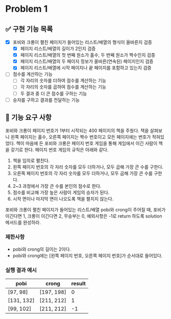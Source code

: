 # Problem 1

## ✅ 구현 기능 목록
 
- [x] 포비와 크롱이 펼친 페이지가 들어있는 리스트/배열의 형식이 올바른지 검증
  - [x] 페이지 리스트/배열의 길이가 2인지 검증
  - [x] 페이지 리스트/배열의 첫 번째 원소가 홀수, 두 번째 원소가 짝수인지 검증
  - [x] 페이지 리스트/배열의 두 페이지 정보가 올바른(연속된) 페이지인지 검증
  - [x] 페이지 리스트/배열에 시작 페이지나 끝 페이지를 포함하고 있는지 검증

- [ ] 점수를 계산하는 기능
  - [ ] 각 자리의 숫자를 더하여 점수를 계산하는 기능
  - [ ] 각 자리의 숫자를 곱하여 점수를 계산하는 기능
  - [ ] 두 결과 중 더 큰 점수를 구하는 기능
  
- [ ] 승자를 구하고 결과를 전달하는 기능

## 🚀 기능 요구 사항

포비와 크롱이 페이지 번호가 1부터 시작되는 400 페이지의 책을 주웠다. 책을 살펴보니 왼쪽 페이지는 홀수, 오른쪽 페이지는 짝수 번호이고 모든 페이지에는 번호가 적혀있었다. 책이 마음에 든 포비와 크롱은 페이지 번호 게임을 통해 게임에서 이긴 사람이 책을 갖기로 한다. 페이지 번호 게임의 규칙은 아래와 같다.

1. 책을 임의로 펼친다.
2. 왼쪽 페이지 번호의 각 자리 숫자를 모두 더하거나, 모두 곱해 가장 큰 수를 구한다.
3. 오른쪽 페이지 번호의 각 자리 숫자를 모두 더하거나, 모두 곱해 가장 큰 수를 구한다.
4. 2~3 과정에서 가장 큰 수를 본인의 점수로 한다.
5. 점수를 비교해 가장 높은 사람이 게임의 승자가 된다.
6. 시작 면이나 마지막 면이 나오도록 책을 펼치지 않는다.

포비와 크롱이 펼친 페이지가 들어있는 리스트/배열 pobi와 crong이 주어질 때, 포비가 이긴다면 1, 크롱이 이긴다면 2, 무승부는 0, 예외사항은 -1로 return 하도록 solution 메서드를 완성하라.

### 제한사항

- pobi와 crong의 길이는 2이다.
- pobi와 crong에는 [왼쪽 페이지 번호, 오른쪽 페이지 번호]가 순서대로 들어있다.

### 실행 결과 예시

| pobi | crong | result |
| --- | --- | --- |
| [97, 98] | [197, 198] | 0 |
| [131, 132] | [211, 212] | 1 |
| [99, 102] | [211, 212] | -1 |
